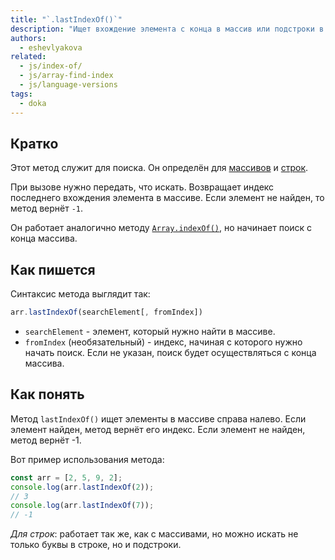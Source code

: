 ```yaml
---
title: "`.lastIndexOf()`"
description: "Ищет вхождение элемента с конца в массив или подстроки в строку и возвращает индекс."
authors:
  - eshevlyakova
related:
  - js/index-of/
  - js/array-find-index
  - js/language-versions
tags:
  - doka
---
```


## Кратко

Этот метод служит для поиска. Он определён для [массивов](/js/arrays/) и [строк](/js/string/).

При вызове нужно передать, что искать. Возвращает индекс последнего вхождения элемента в массиве. Если элемент не найден, то метод вернёт `-1`.

Он работает аналогично методу [`Array.indexOf()`](/js/index-of/), но начинает поиск с конца массива.

## Как пишется

Синтаксис метода выглядит так:

```js
arr.lastIndexOf(searchElement[, fromIndex])
```
- `searchElement` - элемент, который нужно найти в массиве.
- `fromIndex` (необязательный) - индекс, начиная с которого нужно начать поиск. Если не указан, поиск будет осуществляться с конца массива.

## Как понять

Метод `lastIndexOf()` ищет элементы в массиве справа налево. Если элемент найден, метод вернёт его индекс. Если элемент не найден, метод вернёт -1.

Вот пример использования метода:

```js
const arr = [2, 5, 9, 2];
console.log(arr.lastIndexOf(2));
// 3
console.log(arr.lastIndexOf(7));
// -1
```

_Для строк_: работает так же, как с массивами, но можно искать не только буквы в строке, но и подстроки.
